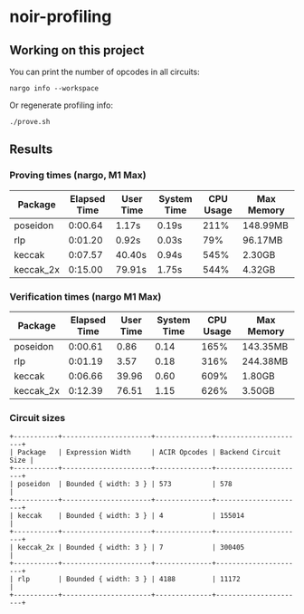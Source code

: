 # noir-profiling

## Working on this project
You can print the number of opcodes in all circuits:
```
nargo info --workspace
```

Or regenerate profiling info:
```
./prove.sh
```

## Results

### Proving times (nargo, M1 Max)

| Package    | Elapsed Time | User Time | System Time | CPU Usage | Max Memory |
|------------|--------------|-----------|-------------|-----------|------------|
| poseidon   |    0:00.64    |    1.17s  |     0.19s   |     211%  |  148.99MB   |
| rlp        |    0:01.20    |    0.92s  |     0.03s   |      79%  |   96.17MB   |
| keccak     |    0:07.57    |   40.40s  |     0.94s   |     545%  |    2.30GB   |
| keccak_2x  |    0:15.00    |   79.91s  |     1.75s   |     544%  |    4.32GB   |

### Verification times (nargo M1 Max)

| Package    | Elapsed Time | User Time | System Time | CPU Usage | Max Memory |
|------------|--------------|-----------|-------------|-----------|------------|
| poseidon   |    0:00.61    |     0.86  |      0.14   |     165%  |  143.35MB   |
| rlp        |    0:01.19    |     3.57  |      0.18   |     316%  |  244.38MB   |
| keccak     |    0:06.66    |    39.96  |      0.60   |     609%  |    1.80GB   |
| keccak_2x  |    0:12.39    |    76.51  |      1.15   |     626%  |    3.50GB   |



### Circuit sizes

```
+-----------+----------------------+--------------+----------------------+
| Package   | Expression Width     | ACIR Opcodes | Backend Circuit Size |
+-----------+----------------------+--------------+----------------------+
| poseidon  | Bounded { width: 3 } | 573          | 578                  |
+-----------+----------------------+--------------+----------------------+
| keccak    | Bounded { width: 3 } | 4            | 155014               |
+-----------+----------------------+--------------+----------------------+
| keccak_2x | Bounded { width: 3 } | 7            | 300405               |
+-----------+----------------------+--------------+----------------------+
| rlp       | Bounded { width: 3 } | 4188         | 11172                |
+-----------+----------------------+--------------+----------------------+
```